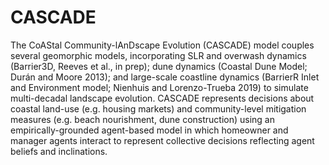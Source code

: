 # CASCADE
The CoAStal Community-lAnDscape Evolution (CASCADE) model couples several geomorphic models, incorporating SLR and overwash dynamics (Barrier3D, Reeves et al., in prep); dune dynamics (Coastal Dune Model; Durán and Moore 2013); and large-scale coastline dynamics (BarrierR Inlet and Environment model; Nienhuis and Lorenzo-Trueba 2019) to simulate multi-decadal landscape evolution. CASCADE represents decisions about coastal land-use (e.g. housing markets) and community-level mitigation measures (e.g. beach nourishment, dune construction) using an empirically-grounded agent-based model in which homeowner and manager agents interact to represent collective decisions reflecting agent beliefs and inclinations.
